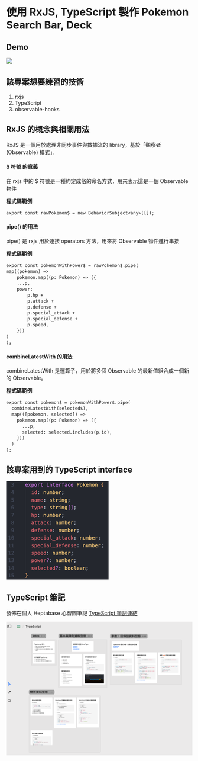 # 使用 RxJS, TypeScript 製作 Pokemon Search Bar, Deck

## Demo
![](./public/demo.gif)

## 該專案想要練習的技術
1. rxjs
2. TypeScript
3. observable-hooks

## RxJS 的概念與相關用法
RxJS 是一個用於處理非同步事件與數據流的 library，基於「觀察者 (Observable) 模式」。

#### $ 符號 的意義
在 rxjs 中的 $ 符號是一種約定成俗的命名方式，用來表示這是一個 Observable 物件

**程式碼範例**
```javascript=
export const rawPokemon$ = new BehaviorSubject<any>([]);
```

#### pipe() 的用法
pipe() 是 rxjs 用於連接 operators 方法，用來將 Observable 物件進行串接

**程式碼範例**
```javascript=
export const pokemonWithPower$ = rawPokemon$.pipe(
map((pokemon) =>
	pokemon.map((p: Pokemon) => ({
	...p,
	power:
		p.hp +
		p.attack +
		p.defense +
		p.special_attack +
		p.special_defense +
		p.speed,
	}))
)
);
```
#### combineLatestWith 的用法
combineLatestWith 是運算子，用於將多個 Observable 的最新值組合成一個新的 Observable。

**程式碼範例**
```javascript=
export const pokemon$ = pokemonWithPower$.pipe(
  combineLatestWith(selected$),
  map(([pokemon, selected]) =>
    pokemon.map((p: Pokemon) => ({
      ...p,
      selected: selected.includes(p.id),
    }))
  )
);
```

## 該專案用到的 TypeScript interface
![alt text](./public/images/pokemon-interface.png)

## TypeScript 筆記
發佈在個人 Heptabase 心智圖筆記
[TypeScript 筆記連結](https://app.heptabase.com/w/8916a1ef3eeedf17ab4a095d61a6268f5eedd32cb7f910ee99f8b7b23de75bd6)

![alt text](./public/images/typesciprt-notes.png)


